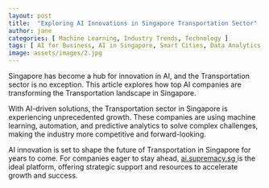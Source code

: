 ```yaml
---
layout: post
title:  "Exploring AI Innovations in Singapore Transportation Sector"
author: jane
categories: [ Machine Learning, Industry Trends, Technology ]
tags: [ AI for Business, AI in Singapore, Smart Cities, Data Analytics ]
image: assets/images/2.jpg
---
```


Singapore has become a hub for innovation in AI, and the Transportation sector is no exception. This article explores how top AI companies are transforming the Transportation landscape in Singapore.

With AI-driven solutions, the Transportation sector in Singapore is experiencing unprecedented growth. These companies are using machine learning, automation, and predictive analytics to solve complex challenges, making the industry more competitive and forward-looking.

AI innovation is set to shape the future of Transportation in Singapore for years to come. For companies eager to stay ahead, <a href="https://ai.supremacy.sg" target="_blank"> ai.supremacy.sg </a> is the ideal platform, offering strategic support and resources to accelerate growth and success.
